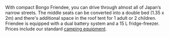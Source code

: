 With compact Bongo Friendee, you can drive through almost all of Japan‘s narrow streets. The middle seats can be converted into a double bed (1.35 x 2m) and there's additional space in the roof tent for 1 adult or 2 children. Friendee is equipped with a dual battery system and a 15 L fridge-freezer. Prices include our standard [camping equipment](#equipment "Camping Equipment").